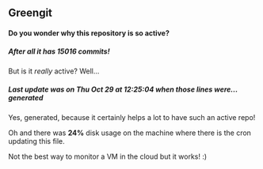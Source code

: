 ## Greengit

#### Do you wonder why this repository is so active?

##### After all it has 15016 commits!

But is it *really* active? Well...

##### Last update was on Thu Oct 29 at 12:25:04 when those lines were... generated

Yes, generated, because it certainly helps a lot to have such an active repo!

Oh and there was **24%** disk usage on the machine
where there is the cron updating this file.

Not the best way to monitor a VM in the cloud but it works! :)
